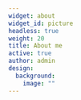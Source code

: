 ```yaml
---
widget: about
widget_id: picture
headless: true
weight: 20
title: About me
active: true
author: admin
design:
  background:
    image: ""
---
```

